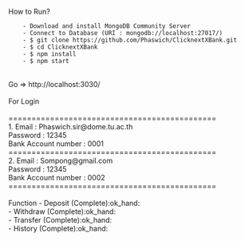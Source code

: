 How to Run?
```
    - Download and install MongoDB Community Server
    - Connect to Database (URI : mongodb://localhost:27017/)
    - $ git clone https://github.com/Phaswich/ClicknextXBank.git
    - $ cd ClicknextXBank
    - $ npm install
    - $ npm start
 ```
   <br>
   Go => http://localhost:3030/<br>
<br>
For Login<br>
<br>
    =============================================<br>
        1. Email : Phaswich.sir@dome.tu.ac.th<br>
        Password : 12345<br>
        Bank Account number : 0001<br>
    =============================================<br>
        2. Email : Sompong@gmail.com<br>
        Password : 12345<br>
        Bank Account number : 0002<br>
    =============================================<br>
 <br>
Function - Deposit (Complete):ok_hand:<br>
         - Withdraw (Complete):ok_hand:<br>
         - Transfer (Complete):ok_hand:<br>
         - History (Complete):ok_hand:<br>
